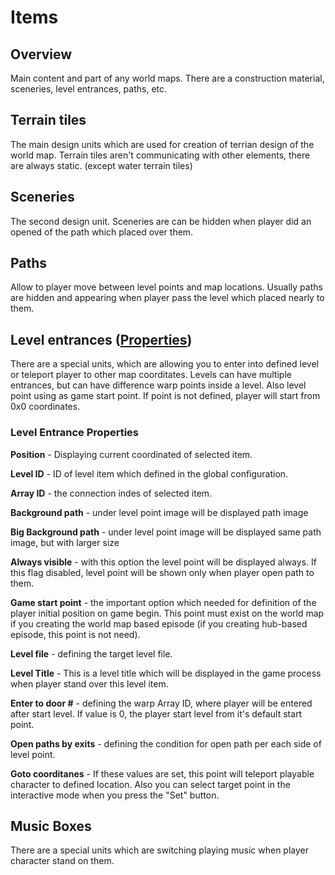 # Items
## Overview
Main content and part of any world maps. There are a construction material, sceneries, level entrances, paths, etc.
## Terrain tiles
The main design units which are used for creation of terrian design of the world map. Terrain tiles aren't communicating with other elements, there are always static. (except water terrain tiles)

<ImageZoom
  alt="wld_tiles"
  url="screenshots/WorldEditing/Items/wld_tiles.png" 
  :border="true" 
/>
## Sceneries
The second design unit. Sceneries are can be hidden when player did an opened of the path which placed over them.

<ImageZoom
  alt="wld_sceneries"
  url="screenshots/WorldEditing/Items/wld_sceneries.png" 
  :border="true" 
/>
## Paths
Allow to player move between level points and map locations. Usually paths are hidden and appearing when player pass the level which placed nearly to them.

<ImageZoom
  alt="wld_paths"
  url="screenshots/WorldEditing/Items/wld_paths.png" 
  :border="true" 
/>
## Level entrances ([Properties](LevelEntranceProperties))
There are a special units, which are allowing you to enter into defined level or teleport player to other map coorditates. Levels can have multiple entrances, but can have difference warp points inside a level. Also level point using as game start point. If point is not defined, player will start from 0x0 coordinates.

<ImageZoom 
  alt="wld_levels"
  url="screenshots/WorldEditing/Items/wld_levels.png" 
  :border="true" 
/>
### Level Entrance Properties
<ImageZoom 
  alt="wld_levels"
  url="screenshots/WorldEditing/LevelItemProps.png"
  :border="false"
/>

**Position** - Displaying current coordinated of selected item.

**Level ID** - ID of level item which defined in the global configuration.

**Array ID** - the connection indes of selected item.

**Background path** - under level point image will be displayed path image

**Big Background path** - under level point image will be displayed same path image, but with larger size

**Always visible** - with this option the level point will be displayed always. If this flag disabled, level point will be shown only when player open path to them.

**Game start point** - the important option which needed for definition of the player initial position on game begin. This point must exist on the world map if you creating the world map based episode (if you creating hub-based episode, this point is not need).

**Level file** - defining the target level file.

**Level Title** - This is a level title which will be displayed in the game process when player stand over this level item.

**Enter to door #** - defining the warp Array ID, where player will be entered after start level. If value is 0, the player start level from it's default start point.

**Open paths by exits** - defining the <span class="ref_result">condition for open path per each side of level point.</span>

**Goto coorditanes** - If these values are set, this point will teleport playable character to defined location. Also you can select target point in the interactive mode when you press the "Set" button.

## Music Boxes
There are a special units which are switching playing music when player character stand on them.

<ImageZoom
  alt="wld_musicboxes"
  url="screenshots/WorldEditing/Items/wld_musicboxes.png" 
  :border="true" 
/>
